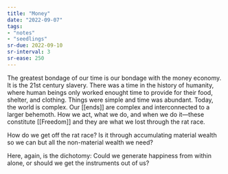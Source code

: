 ```yaml
---
title: "Money"
date: "2022-09-07"
tags:
- "notes"
- "seedlings"
sr-due: 2022-09-10
sr-interval: 3
sr-ease: 250
---
```


The greatest bondage of our time is our bondage with the money economy. It is the 21st century slavery. There was a time in the history of humanity, where human beings only worked enought time to provide for their food, shelter, and clothing. Things were simple and time was abundant. Today, the world is complex. Our [[ends]] are complex and interconnected to a larger behemoth. How we act, what we do, and when we do it—these constitute [[Freedom]] and they are what we lost through the rat race.

How do we get off the rat race? Is it through accumulating material wealth so we can but all the non-material wealth we need?

Here, again, is the dichotomy: Could we generate happiness from within alone, or should we get the instruments out of us?